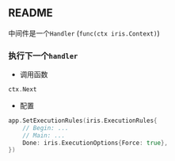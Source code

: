 ##  README
中间件是一个`Handler` (`func(ctx iris.Context)`)

###   执行下一个`handler` 
* 调用函数
```go
ctx.Next
```

* 配置
```go
app.SetExecutionRules(iris.ExecutionRules{
	// Begin: ...
	// Main: ...
	Done: iris.ExecutionOptions{Force: true},
})
```

